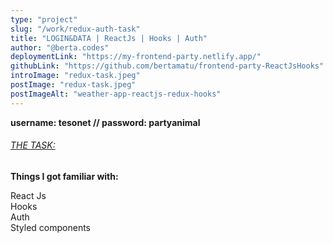 ```yaml
---
type: "project"
slug: "/work/redux-auth-task"
title: "LOGIN&DATA | ReactJs | Hooks | Auth"
author: "@berta.codes"
deploymentLink: "https://my-frontend-party.netlify.app/"
githubLink: "https://github.com/bertamatu/frontend-party-ReactJsHooks"
introImage: "redux-task.jpeg"
postImage: "redux-task.jpeg"
postImageAlt: "weather-app-reactjs-redux-hooks"
---
```


<b>username: tesonet // password: partyanimal</b>

<a href="https://github.com/tesonet/frontend-party"><h6>THE TASK:</h6></a>

<b>Things I got familiar with:</b>

<div>React Js</div>
<div>Hooks</div>
<div>Auth</div>
<div>Styled components</div>
